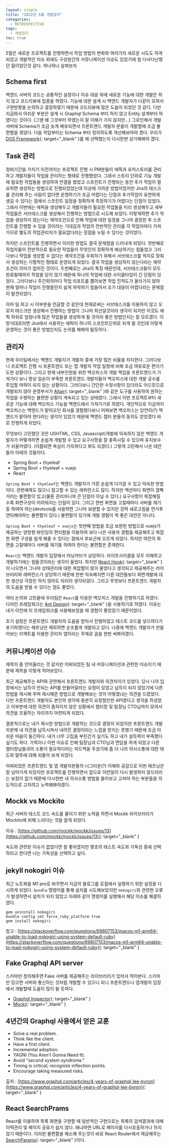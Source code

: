 ```yaml
---
layout: single
title: "2022년 5월 개발일지"
categories:
  - RETROSPECTIVE
tags:
  - 개발일지
toc: true
---
```


5월은 새로운 프로젝트를 진행하면서 작업 방법의 변화와 여러가지 새로운 시도도 하게 되었고 개발적인 이슈 외에도 구성원간의 커뮤니케이션 이슈도 있었기에 참 다사다난했던 월이었던것 같다. 하나하나 살펴보자

## Schema first

백엔드 서버의 코드는 공통적인 설정이나 이슈 대응 외에 새로운 기능에 대한 개발은 하지 않고 코드리뷰에 집중을 하였다. 기능에 대한 설계 시 백엔드 개발자가 다같이 모여서 구현방향을 논의하고 결정하였기 때문에 코드리뷰에 많은 도움이 되었던 것 같다. 다만 지금와서 아쉬운 부분은 설계 시 Graphql Schema 부터 하지 않고 Entity 설계부터 하였다는 것이다. (그땐 왜 그것부터 하였는지 잘 이해가 가지 않지만...) 그로인해서 개발서버에 Schema가 조금 늦게 배포되면서 프론트앤드 개발자 분들이 개발할때 조금 불편함을 겪었다. 다음 작업부터는 Schema 부터 정의하도록 개선해보아야 겠다. 우리가 [DGS Framework](https://netflix.github.io/dgs/){: target="\_blank" }를 왜 선택했는지 다시한번 상기해봐야 겠다.


## Task 관리

정비기간을 가지기 이전까지는 프로젝트 진행 시 PM분들이 에픽과 유저스토리를 관리하고 개발자들이 작업을 관리하는 형태로 진행했었다. 그래서 스토리 단위로 기능 개발에 필요한 작업들을 생성하여 연결을 했었고 스프린트가 진행되는 동안 추가 작업이 필요하면 생성하는 방법으로 진행되었었는데 이상에 가까운 방법이었지만 Jira의 태스크를 관리해 주는 사람이 없다면 운영하기가 조금 어렵다는 단점과 추가작업이 유연하게 생길 수 있다는 점에서 스프린트 일정을 정확하게 측정하기가 어렵다는 단점이 있었다. 그래서 이번에는 에픽을 생성해두고 개발자들이 필요한 작업들을 미리 생성해두고 세부작업들은 서브태스크를 생성해서 진행하는 방법으로 시도해 보았다. 이렇게하면 추가 작업을 생성하지 않는다는 제약조건으로 인해 작업에 대한 일정을 그나마 결정한 후 스프린트를 진행할 수 있을 것이라는 기대감과 작업의 전반적인 관리를 각 작업자마다 가져가므로 별도의 작업관리자가 필요없다라는 장점을 누릴 수 있다는 것이었다.

하지만 스프린트를 진행하면서 이러한 방법도 결국 문제점을 드러내게 되었다. 첫번째로 작업자들이 전반적으로 필요한 작업들이 무엇인지 정확하게 예상하기는 힘들었고 그러다보니 작업을 생성할 수 없다는 제약조건을 우회하기 위해서 서브태스크를 억지로 맞춰서 생성하는 기형적인 형태로 운영되게 되었다. 결국 작업을 생성하지 않는다라는 제약조건이 의미가 없어진 것이다. 두번째로는 Jira의 특징 때문인데, 서브태스크들이 모두 완료될때까지 작업을 닫지 않기 때문에 하나의 작업에 대한 사이클타임이 긴 단점이 있었다. 그러다보니 주간회의마다 작업 리포트를 뽑아보면 작업 진척도가 올라가지 않아 현재 얼마나 작업이 진행중인지 쉽게 파악하기 힘들어서 조기 대응이 어렵다라는 문제점이 발견되었다.

아마 팀 회고 시 이부분을 언급할 것 같은데 현재로써는 서브태스크를 이용하지 않고 오로지 태스크만 생성해서 진행하는 방법이 그나마 최선일것이라 생각이 되지만 이것도 에픽 하위로 엄청나게 많은 작업들을 생성하게 될 것이라 좋은 방법인지는 잘 모르겠다. 이 방식대로라면 Jira에서 사용하는 에픽이 하나의 스프린트단위로 되게 될 것인데 이렇게 운영하는 것이 좋은 방법인지도 논의를 해봐야 될듯하다.

## 관리자

현재 우리팀에서는 백엔드 개발자가 개발자 중에 가장 많은 비율을 차지한다. 그러다보니 프로젝트 진행 시 프론트엔드 또는 앱 개발자 작업 일정에 비해 조금 여유로운 편이기도한 상황이다. 그리고 현재 내부인원을 위한 백오피스의 개발 책임을 프론트앤드가 가져가다 보니 항상 일손이 부족한 프론트앤드 개발자들이 백오피스에 대한 개발 공수를 투입할 여력이 되지 않는 상황이다. 그러다보니 간단한 수정사항이 있더라도 어드민으로 개발되지 않아 운영부서가 [Altair](https://altair.sirmuel.design/){: target="\_blank" }와 같은 도구를 사용하여 원하는 작업을 수행하는 불편한 상황이 계속되고 있는 상태였다. 그래서 이번 프로젝트부터 새로운 기능에 대해 백오피스 기능을 백엔드에서 가져가기로 하였다. 개인적으로 지금까지 백오피스는 백엔드가 맡아오던 회사를 경험했다보니 어찌보면 백오피스는 당연히(?) 백엔드가 맡아야 한다라는 생각이 있었기 때문에 백엔드 챕터 분들의 동의도 얻었겠다 바로 진행하게 되었다.

무엇보다 고민했던 것은 UI(HTML, CSS, Javascript)개발에 익숙하지 않은 백엔드 개발자가 어떻게하면 손쉽게 개발할 수 있고 요구사항을 잘 충족시킬 수 있으며 유지보수가 쉬울까였다. (이쯤되면 욕심이 가득하다고 봐도 되겠다.) 그렇게 고민해서 나온 대안들이 아래의 것들이다.

- Spring Boot + thyeleaf
- Spring Boot + thyeleaf + vuejs
- React

`Spring Boot + thyeleaf`는 백엔드 개발자가 가장 손쉽게 다가갈 수 있고 익숙한 방법이다. 관련예제도 많으니 참고할 수 있는 레퍼런스도 많다. 하지만 액션마다 화면이 깜빡거리는 불편함이 있고(물론 관리자니까 큰 단점이 아닐 수 있다.) 요구사항이 복잡해질수록 화면구성이 어려워지는 단점이 있다. 그리고 한번 화면을 고칠때마다 서버를 재기동 하여야 하는(devtools를 사용하면 그나마 보완할 수 있지만 강력 새로고침을 연거푸 연타해야하는 불편함이 있다.) 불편함이 있기에 개발 경험이 썩 좋은 대안은 아니다.

`Spring Boot + thyeleaf + vuejs`는 첫번째 방법을 조금 보완한 방법으로 vuejs가 제공하는 양방향 바인딩의 편리함을 이용하여 보다 나은 사용자 경험을 제공해주고 복잡한 화면 구성을 쉽게 해줄 수 있다는 점에서 후보군에 오르게 되었다. 하지만 여전히 화면을 고칠때마다 서버를 재기동 하여야 한다는 불편함은 존재한다.

`React`는 백엔드 개발자 입장에서 러닝커브가 상당하다. 라이프사이클을 모두 이해하고 개발하기에는 힘들것이라는 생각이 들었다. 하지만 [React Hook](https://reactjs.org/docs/hooks-intro.html){: target="\_blank" }이 나오면서 그나마 상태관리에 대한 복잡함이 많이 줄었다고 생각되고 제공해주는 라이브러리와 레퍼런스가 상당하기 때문에 한번 익숙해지면 다른 대안들보다 화면개발에 대한 생산성 걱정은 하지 않아도 되리라 생각되었다. 그리고 무엇보다 프론트앤드 개발자의 도움을 받을 수 있다는 점도 좋았다.

여러 논의와 고민끝에 우리팀은 `React`를 이용한 백오피스 개발을 진행하기로 하였다. 디자인 프레임워크는 [Ant Design](https://ant.design/){: target="\_blank" }을 사용하기로 하였다. 이유는 내가 이전에 이 프레임워크를 사용해보았을 때 경험이 좋았었기 때문이었다.

초기 설정은 프론트앤드 개발자의 도움을 받아서 진행하였고 테스트 코드를 넣으려다가 포기하였다는 헤프닝만 제외하면 순조롭게 개발되고 있다. 나중에 백엔드 개발자가 만들어보는 리엑트를 이용한 관리자 앱이라는 주제로 글을 한번 써봐야겠다.

## 커뮤니케이션 이슈

제목이 좀 안어울리는 것 같지만 어찌되었든 팀 내 커뮤니케이션과 관련한 이슈이기 때문에 제목을 이렇게 적어보았다.

최근 제공해주는 API와 관련해서 프론트엔드 개발자와 의견차이가 있었다. 당시 나의 입장에서는 납득이 안되는 API를 만들어달라는 요청이 있었고 납득이 되지 않았기에 다른 방법을 제시해 주며 제시해준 방법으로 개발해보는 것이 어떻겠냐는 의견을 드렸었다. 다만 프론트앤드 개발자도 본인의 생각에 충분히 요청할만한 API였다고 생각을 하셨었고 이부분에 대한 의견이 좁혀지지 않은 상황에서 챕터장 및 팀장님 CTO님까지 모여서 의견을 조율하는 자리까지 마련되게 되었다. 

결론적으로는 내가 제시한 방법으로 개발하는 것으로 결정이 되었지만 프론트엔드 개발자분께 내 의견을 납득시켜서 내려진 결정이라는 느낌을 받지는 못했기 때문에 조금 아쉬운 마음이 들긴하다. 내가 너무 고집을 부린건가 싶기도 하고 내가 설득력이 부족했다 싶기도 하다. 가뜩이나 이번 이슈로 인해 팀장님과 CTO님과 면담을 하게 되었고 다른 챕터장님들과의 소통이 필요하다라는 피드백을 주셨기에 좀 더 나의 의사소통에 대한 태도와 말투에 대해 되돌아 보게 되었다. 

어찌되었든 프론트엔드 및 앱 개발자분들의 너그러운(?) 이해와 공감으로 이번 헤프닝은 잘 넘어가게 되었지만 프로젝트를 진행하면서 앞으로 이런일이 다시 발생하지 않으리라는 보장이 없기 때문에 다시한번 내 의사소통 방법을 돌아보고 고쳐야 하는 부분들을 의도적으로 고치려고 노력해봐야겠다.

## Mockk vs Mockito

최근 서버의 테스트 코드 속도를 줄이기 위한 노력을 하면서 Mockk 라이브러리가 Mockito에 비해 느리다는 것을 알게 되었다. 

이슈 : [https://github.com/mockk/mockk/issues/13](https://github.com/mockk/mockk/issues/13){: target="\_blank" }

속도와 관련한 이슈가 없었다면 참 좋아겠지만 몇초의 테스트 속도와 가독성 중에 선택하라고 한다면 나는 가독성을 선택하고 싶다.

## jekyll nokogiri 이슈

최근 노트북을 M1 pro로 바꾸면서 지금의 블로그를 로컬에서 실행하기 위한 설정을 다시하게 되었다. `bundle` 명령어를 통해 설치를 시도해보았지만 `nokogiri`와 관련한 오류가 발생하면서 설치가 되지 않았고 아래와 같이 명령어를 실행해서 해당 이슈를 해결하였다.

```
gem uninstall nokogiri
bundle config set force_ruby_platform true
gem install nokogiri
```

참고 : [https://stackoverflow.com/questions/69807153/macos-m1-arm64-unable-to-load-nokogiri-using-system-default-ruby](https://stackoverflow.com/questions/69807153/macos-m1-arm64-unable-to-load-nokogiri-using-system-default-ruby){: target="\_blank" }

## Fake Graphql API server

스키마만 정의해주면 Fake 서버를 제공해주는 라이브러리가 있어서 적어본다. 스키마만 있으면 서버와 통신하는 것처럼 개발할 수 있으니 되니 프론트엔드나 앱개발자 입장에서 개발할때 도움이 많이 될 듯하다.

- [Graphql Inspector](https://www.graphql-inspector.com/docs/essentials/serve){: target="\_blank" }
- [Mocki](https://mocki.io/graphql){: target="\_blank" }

## 4년간의 Graphql 사용에서 얻은 교훈

- Solve a real problem.
- Think like the client.
- Have a first client.
- Incremental adoption.
- YAGNI (You Aren't Gonna Need It).
- Avoid "second system syndrome."
- Timing is critical; recognize inflection points.
- Encourage taking measured risks.

출처 : [https://www.graphql.com/articles/4-years-of-graphql-lee-byron](https://www.graphql.com/articles/4-years-of-graphql-lee-byron){: target="\_blank" }

## React SearchPrams

React를 이용하여 목록 화면을 구현할 때 일반적인 구현으로는 목록의 검색결과에 대해 이력관리 및 페이지 공유가 쉽지 않다. 왜냐하면 URL로 페이지를 다시호출하거나 하지 않기 때문이다. 이러한 불편함을 해소해 주는것이 바로 React Router에서 제공해주는 [SearchParams](https://reactrouter.com/docs/en/v6/examples/search-params){: target="\_blank" }이다.
